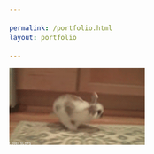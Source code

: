 ```yaml
---

permalink: /portfolio.html
layout: portfolio

---
```




<img class="masonry-brick" src="https://raw.githubusercontent.com/maiwann/premierspas/master/gif_lapin/2.gif">
